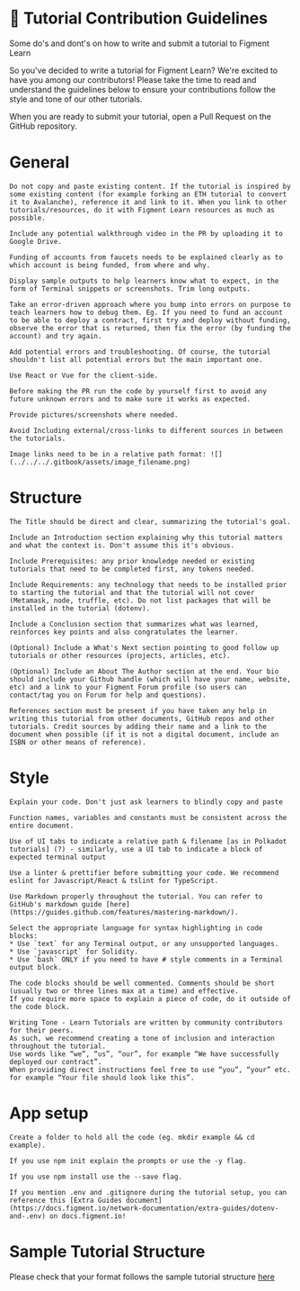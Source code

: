 # 👀 Tutorial Contribution Guidelines
Some do's and dont's on how to write and submit a tutorial to Figment Learn

So you've decided to write a tutorial for Figment Learn? We're excited to have you among our contributors! 
Please take the time to read and understand the guidelines below to ensure your contributions follow the style and tone of our other tutorials.

When you are ready to submit your tutorial, open a Pull Request on the GitHub repository.

# General

    Do not copy and paste existing content. If the tutorial is inspired by some existing content (for example forking an ETH tutorial to convert it to Avalanche), reference it and link to it. When you link to other tutorials/resources, do it with Figment Learn resources as much as possible.

    Include any potential walkthrough video in the PR by uploading it to Google Drive.

    Funding of accounts from faucets needs to be explained clearly as to which account is being funded, from where and why.

    Display sample outputs to help learners know what to expect, in the form of Terminal snippets or screenshots. Trim long outputs.

    Take an error-driven approach where you bump into errors on purpose to teach learners how to debug them. Eg. If you need to fund an account to be able to deploy a contract, first try and deploy without funding, observe the error that is returned, then fix the error (by funding the account) and try again.

    Add potential errors and troubleshooting. Of course, the tutorial shouldn't list all potential errors but the main important one.

    Use React or Vue for the client-side.

    Before making the PR run the code by yourself first to avoid any future unknown errors and to make sure it works as expected. 

    Provide pictures/screenshots where needed.

    Avoid Including external/cross-links to different sources in between the tutorials. 

    Image links need to be in a relative path format: ![](../../../.gitbook/assets/image_filename.png)

# Structure

    The Title should be direct and clear, summarizing the tutorial's goal.

    Include an Introduction section explaining why this tutorial matters and what the context is. Don't assume this it's obvious.

    Include Prerequisites: any prior knowledge needed or existing tutorials that need to be completed first, any tokens needed.

    Include Requirements: any technology that needs to be installed prior to starting the tutorial and that the tutorial will not cover (Metamask, node, truffle, etc). Do not list packages that will be installed in the tutorial (dotenv).

    Include a Conclusion section that summarizes what was learned, reinforces key points and also congratulates the learner.

    (Optional) Include a What's Next section pointing to good follow up tutorials or other resources (projects, articles, etc).

    (Optional) Include an About The Author section at the end. Your bio should include your Github handle (which will have your name, website, etc) and a link to your Figment Forum profile (so users can contact/tag you on Forum for help and questions).

    References section must be present if you have taken any help in writing this tutorial from other documents, GitHub repos and other tutorials. Credit sources by adding their name and a link to the document when possible (if it is not a digital document, include an ISBN or other means of reference).

# Style

    Explain your code. Don't just ask learners to blindly copy and paste

    Function names, variables and constants must be consistent across the entire document.

    Use of UI tabs to indicate a relative path & filename [as in Polkadot tutorials] (?) - similarly, use a UI tab to indicate a block of expected terminal output

    Use a linter & prettifier before submitting your code. We recommend eslint for Javascript/React & tslint for TypeScript.

    Use Markdown properly throughout the tutorial. You can refer to GitHub's markdown guide [here](https://guides.github.com/features/mastering-markdown/).

    Select the appropriate language for syntax highlighting in code blocks:
    * Use `text` for any Terminal output, or any unsupported languages.
    * Use `javascript` for Solidity.
    * Use `bash` ONLY if you need to have # style comments in a Terminal output block.

    The code blocks should be well commented. Comments should be short (usually two or three lines max at a time) and effective.
    If you require more space to explain a piece of code, do it outside of the code block.

    Writing Tone - Learn Tutorials are written by community contributors for their peers. 
    As such, we recommend creating a tone of inclusion and interaction throughout the tutorial. 
    Use words like “we”, “us”, “our”, for example “We have successfully deployed our contract”. 
    When providing direct instructions feel free to use “you”, “your” etc. for example “Your file should look like this”.

# App setup

    Create a folder to hold all the code (eg. mkdir example && cd example).

    If you use npm init explain the prompts or use the -y flag.

    If you use npm install use the --save flag.

    If you mention .env and .gitignore during the tutorial setup, you can reference this [Extra Guides document](https://docs.figment.io/network-documentation/extra-guides/dotenv-and-.env) on docs.figment.io!

# Sample Tutorial Structure

Please check that your format follows the sample tutorial structure [here](./sample-tutorial-structure.md)
